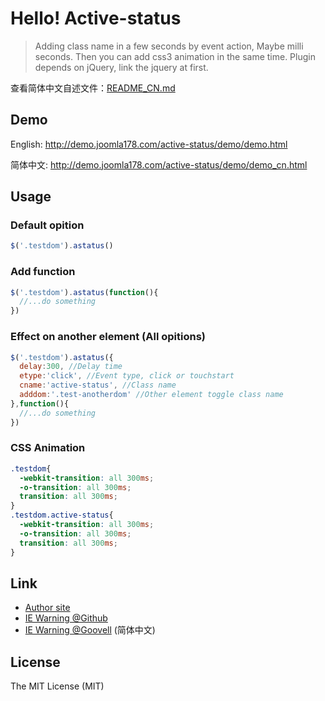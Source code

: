 Hello! Active-status
===

> Adding class name in a few seconds by event action, Maybe milli seconds. Then you can add css3 animation in the same time. Plugin depends on jQuery, link the jquery at first.

查看简体中文自述文件：[README_CN.md](README_CN.md)

## Demo

English: http://demo.joomla178.com/active-status/demo/demo.html

简体中文: http://demo.joomla178.com/active-status/demo/demo_cn.html

## Usage

### Default opition

```javascript
$('.testdom').astatus()
```

### Add function

```javascript
$('.testdom').astatus(function(){
  //...do something
})
```

### Effect on another element (All opitions)

```javascript
$('.testdom').astatus({
  delay:300, //Delay time
  etype:'click', //Event type, click or touchstart
  cname:'active-status', //Class name
  adddom:'.test-anotherdom' //Other element toggle class name
},function(){
  //...do something
})
```

### CSS Animation

```CSS
.testdom{
  -webkit-transition: all 300ms;
  -o-transition: all 300ms;
  transition: all 300ms;
}
.testdom.active-status{
  -webkit-transition: all 300ms;
  -o-transition: all 300ms;
  transition: all 300ms;
}
```

## Link

* [Author site](http://www.joomla178.com)
* [IE Warning @Github](https://github.com/shionphan/iewarning)
* [IE Warning @Goovell](https://git.goovell.com/shionphan/iewarning) (简体中文)

## License

The MIT License (MIT)
